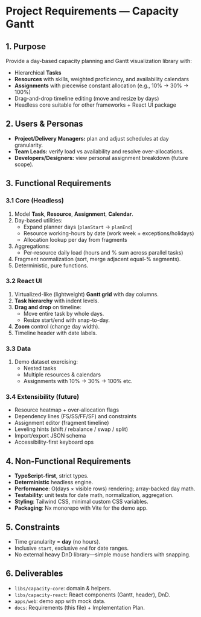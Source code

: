 # Project Requirements — Capacity Gantt

## 1. Purpose
Provide a day-based capacity planning and Gantt visualization library with:
- Hierarchical **Tasks**
- **Resources** with skills, weighted proficiency, and availability calendars
- **Assignments** with piecewise constant allocation (e.g., 10% → 30% → 100%)
- Drag-and-drop timeline editing (move and resize by days)
- Headless core suitable for other frameworks + React UI package

## 2. Users & Personas
- **Project/Delivery Managers:** plan and adjust schedules at day granularity.
- **Team Leads:** verify load vs availability and resolve over-allocations.
- **Developers/Designers:** view personal assignment breakdown (future scope).

## 3. Functional Requirements
### 3.1 Core (Headless)
1. Model **Task**, **Resource**, **Assignment**, **Calendar**.
2. Day-based utilities:
   - Expand planner days (`planStart` → `planEnd`)
   - Resource working-hours by date (work week + exceptions/holidays)
   - Allocation lookup per day from fragments
3. Aggregations:
   - Per-resource daily load (hours and % sum across parallel tasks)
4. Fragment normalization (sort, merge adjacent equal-% segments).
5. Deterministic, pure functions.

### 3.2 React UI
1. Virtualized-like (lightweight) **Gantt grid** with day columns.
2. **Task hierarchy** with indent levels.
3. **Drag and drop** on timeline:
   - Move entire task by whole days.
   - Resize start/end with snap-to-day.
4. **Zoom** control (change day width).
5. Timeline header with date labels.

### 3.3 Data
1. Demo dataset exercising:
   - Nested tasks
   - Multiple resources & calendars
   - Assignments with 10% → 30% → 100% etc.

### 3.4 Extensibility (future)
- Resource heatmap + over-allocation flags
- Dependency lines (FS/SS/FF/SF) and constraints
- Assignment editor (fragment timeline)
- Leveling hints (shift / rebalance / swap / split)
- Import/export JSON schema
- Accessibility-first keyboard ops

## 4. Non-Functional Requirements
- **TypeScript-first**, strict types.
- **Deterministic** headless engine.
- **Performance**: O(days × visible rows) rendering; array-backed day math.
- **Testability**: unit tests for date math, normalization, aggregation.
- **Styling**: Tailwind CSS, minimal custom CSS variables.
- **Packaging**: Nx monorepo with Vite for the demo app.

## 5. Constraints
- Time granularity = **day** (no hours).
- Inclusive `start`, exclusive `end` for date ranges.
- No external heavy DnD library—simple mouse handlers with snapping.

## 6. Deliverables
- `libs/capacity-core`: domain & helpers.
- `libs/capacity-react`: React components (Gantt, header), DnD.
- `apps/web`: demo app with mock data.
- `docs`: Requirements (this file) + Implementation Plan.
